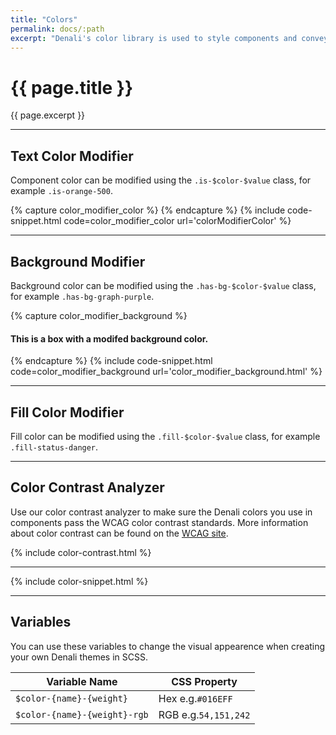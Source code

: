 ```yaml
---
title: "Colors"
permalink: docs/:path
excerpt: "Denali's color library is used to style components and convey meaning."
---
```


# {{ page.title }}

{{ page.excerpt }}

---

## Text Color Modifier

Component color can be modified using the `.is-$color-$value` class, for example `.is-orange-500`.

{% capture color_modifier_color %}
<i class="d-icon d-user-profile-circle is-medium is-orange-500"></i>
{% endcapture %}
{% include code-snippet.html code=color_modifier_color url='colorModifierColor' %}

---

## Background Modifier

Background color can be modified using the `.has-bg-$color-$value` class, for example `.has-bg-graph-purple`.

{% capture color_modifier_background %}

<div class="box has-bg-graph-purple">
  <h4 class="is-grey-100">This is a box with a modifed background color.</h4>
</div>
 {% endcapture %}
{% include code-snippet.html code=color_modifier_background url='color_modifier_background.html' %}

---

## Fill Color Modifier

Fill color can be modified using the `.fill-$color-$value` class, for example `.fill-status-danger`.

---

## Color Contrast Analyzer

Use our color contrast analyzer to make sure the Denali colors you use in components pass the WCAG color contrast standards. More information about color contrast can be found on the <a href="https://www.w3.org/TR/UNDERSTANDING-WCAG20/visual-audio-contrast-contrast.html" target="blank">WCAG site</a>.

{% include color-contrast.html %}

---

{% include color-snippet.html %}

---

## Variables

You can use these variables to change the visual appearence when creating your own Denali themes in SCSS.

| Variable Name                | CSS Property         |
| ---------------------------- | -------------------- |
| `$color-{name}-{weight}`     | Hex e.g.`#016EFF`    |
| `$color-{name}-{weight}-rgb` | RGB e.g.`54,151,242` |
